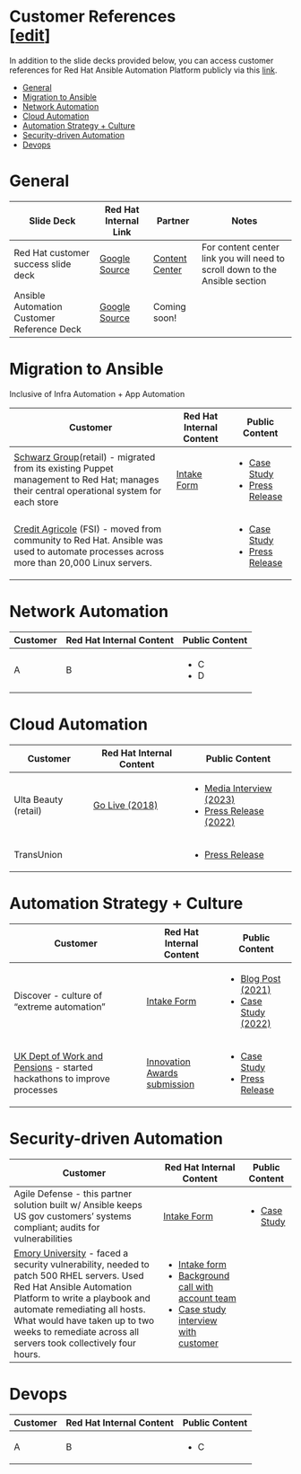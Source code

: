 <h1> Customer References<div class="editlink">[<a target="_new" href="https://github.com/ansible/slides/edit/main/customer_references.md">edit</a>]</div></h1>

<p> In addition to the slide decks provided below, you can access customer references for Red Hat Ansible Automation Platform publicly via this <a target="_blank" href="https://www.redhat.com/en/success-stories?f[0]=taxonomy_product_tid:25911">link</a>. </p>

- [General](#general)
- [Migration to Ansible](#migration-to-ansible)
- [Network Automation](#network-automation)
- [Cloud Automation](#cloud-automation)
- [Automation Strategy + Culture](#automation-strategy--culture)
- [Security-driven Automation](#security-driven-automation)
- [Devops](#devops)


# General

<table>
<thead>
<tr>
<th>Slide Deck</th>
<th>Red Hat Internal Link</th>
<th>Partner</th>
<th>Notes</th>
</tr>
</thead>
<tbody>
<tr>
<td>Red Hat customer success slide deck </td>
<td><a target="_blank" href="https://docs.google.com/presentation/d/1p8z-fgnUB8Zj7NTa2N6LskPly5yvWrrWnb-qDm5cEZo/edit#slide=id.g11bc6c4516a_1_2697">Google Source</a></td>
<td><a target="_blank" href="https://content.redhat.com/content/rhcc/us/en/assets/display.html?id=fbbbc948-962a-4e4a-8357-193182a4bfbe">Content Center</a></td>
<td>For content center link you will need to scroll down to the Ansible section</td>
</tr>
<tr>
<td>Ansible Automation Customer Reference Deck</td>
<td><a target="_blank" href="https://docs.google.com/presentation/d/1UOXTxUG71M74J_Zy90ZlMc_Ro2R-RathoSeNvFUKGPo/edit?usp=sharing">Google Source</a></td>
<td>Coming soon!</td>
<td></td>
</tr>
</tbody>
</table>

# Migration to Ansible

Inclusive of Infra Automation + App Automation


<table>
<thead>
<tr>
<th>Customer</th>
<th>Red Hat Internal Content</th>
<th>Public Content</th>
</tr>
</thead>
<tbody>
<tr>
<td><a target="_new" href="https://www.redhat.com/en/resources/schwarz-group-case-study">Schwarz Group</a>(retail) - migrated from its existing Puppet management to Red Hat; manages their central operational system for each store</td>
<td><a target="_blank" href="https://docs.google.com/document/d/12oXTOzYHu6WdCZ6nGDpDT7lLAHEvJVuoX_hMYiFfOiQ/edit">Intake Form</a></td>
<td><ul><li><a target="_blank" href="https://www.redhat.com/en/resources/schwarz-group-case-study">Case Study</a></li><li><a target="_blank" href="https://www.redhat.com/en/about/press-releases/schwarz-group-improves-delivery-time-innovative-digital-services-red-hat">Press Release</a></li></ul></td>
</tr>
<tr>
<td><a target="_new" href="https://www.redhat.com/en/resources/credit-agricole-group-infrastructure-platform-case-study">Credit Agricole</a> (FSI) - moved from community to Red Hat. Ansible was used to automate processes across more than 20,000 Linux servers.</td>
<td></td>
<td><ul><li><a target="_blank" href="https://www.redhat.com/en/resources/credit-agricole-group-infrastructure-platform-case-study">Case Study</a></li><li><a target="_blank" href="https://www.redhat.com/en/about/press-releases/credit-agricole-group-infrastructure-platform-drives-automation-and-operational-efficiency-red-hat">Press Release</a></li></ul></td>
</tr>
</tbody>
</table>

# Network Automation

<table>
<thead>
<tr>
<th>Customer</th>
<th>Red Hat Internal Content</th>
<th>Public Content</th>
</tr>
</thead>
<tbody>
<tr>
<td>A</td>
<td>B</td>
<td><ul><li>C</li>
<li>D</li></ul></td>
</tr>

</tbody>
</table>

# Cloud Automation

<table>
<thead>
<tr>
<th>Customer</th>
<th>Red Hat Internal Content</th>
<th>Public Content</th>
</tr>
</thead>
<tbody>
<tr>
<td>Ulta Beauty (retail)</td>
<td><a href="https://content.redhat.com/us/en/assets/display.html?id=0c27ab72-3821-4855-bbb1-691a21042dd7">Go Live (2018)</a></td>
<td><ul><li><a target="_blank" href="https://www.youtube.com/watch?v=K2zOLZUjCSE">Media Interview (2023)</a></li>
<li><a target="_blank" href="https://www.redhat.com/en/about/press-releases/ulta-beauty-standardizes-red-hat-ansible-automation-platform-automation-transformation">Press Release (2022)</a></li></ul></td>
</tr>
<tr>
<td>TransUnion</td>
<td></td>
<td><ul><li><a target="_blank" href="https://www.redhat.com/en/about/press-releases/transunion-accelerates-cloud-native-innovation-red-hat-ansible-automation-platform">Press Release</a></li></ul></td>
</tr>
</tbody>
</table>

# Automation Strategy + Culture

<table>
<thead>
<tr>
<th>Customer</th>
<th>Red Hat Internal Content</th>
<th>Public Content</th>
</tr>
</thead>
<tbody>
<tr>
<td>Discover - culture of “extreme automation”</td>
<td><a href="https://docs.google.com/document/d/19GxKUmltNhW8KXzhubZZMTbiMPjecYwg1lVpNsFx7Y0/edit">Intake Form</a></td>
<td><ul><li><a target="_blank" href="https://www.redhat.com/en/blog/how-discover-implemented-automation-organization-wide-strategy">Blog Post (2021)</a></li>
<li><a target="_blank" href="https://www.redhat.com/en/resources/discover-extreme-automation-customer-case-study">Case Study (2022)</a></li></ul></td>
</tr>
<tr>
<td><a target="_new" href="https://www.redhat.com/en/success-stories/DWP">UK Dept of Work and Pensions</a> - started hackathons to improve processes</td>
<td><a target="_new" href="https://drive.google.com/file/d/1yDY-xbpdF1J852DbtTN57IR-zRNiNrmz/view?usp=sharing">Innovation Awards submission</a></td>
<td><ul><li><a target="_blank" href="https://www.redhat.com/en/success-stories/DWP">Case Study</a></li><li><a target="_new" href="https://www.redhat.com/en/about/press-releases/department-work-and-pensions-improves-service-delivery-time-meet-record-demand-red-hat">Press Release</a></li></ul></td>
</tr>
</tbody>
</table>

# Security-driven Automation

<table>
<thead>
<tr>
<th>Customer</th>
<th>Red Hat Internal Content</th>
<th>Public Content</th>
</tr>
</thead>
<tbody>
<tr>
<td>Agile Defense - this partner solution built w/ Ansible keeps US gov customers’ systems compliant; audits for vulnerabilities</td>
<td><a href="https://docs.google.com/document/d/16DAmgi19VI9IPtfe89qjAKJ79gZ0oHeTfhPGGXaSKi0/edit">Intake Form</a></td>
<td><ul>
<li><a target="_blank" href="https://www.redhat.com/en/resources/agile-defense-simplifies-security-partner-case-study">Case Study</a></li></ul></td>
</tr>
<tr>
<td><a target="_new" href="https://www.redhat.com/en/resources/emory-university-completes-patch-case-study">Emory University</a> - faced a security vulnerability, needed to patch 500 RHEL servers. Used Red Hat Ansible Automation Platform to write a playbook and automate remediating all hosts. What would have taken up to two weeks to remediate across all servers took collectively four hours.
</td>
<td><ul><li><a target="_new" href="https://docs.google.com/document/d/1yCOmjIZwQTe4l6zBMKC-tLb4SpIlFWWSfoT4AFLasLs/edit#heading=h.eaukhs3z36mx">Intake form</a></li>
<li><a target="_new" href="https://docs.google.com/document/d/1YrUlbQXchKCY9Nl2JkZSuYZmH4YARVz3/edit">Background call with account team</a></li>
<li><a target="_new" href="https://docs.google.com/document/d/1eC10E822YlW1d-2BirHAjOgZ3Q93twt2/edit">Case study interview with customer</a>
</ul></td>
<td></td>
</tr>
</tbody>
</table>

# Devops

<table>
<thead>
<tr>
<th>Customer</th>
<th>Red Hat Internal Content</th>
<th>Public Content</th>
</tr>
</thead>
<tbody>
<tr>
<td>A</td>
<td>B</td>
<td><ul>
<li>C</li></ul></td>
</tr>
</tbody>
</table>
